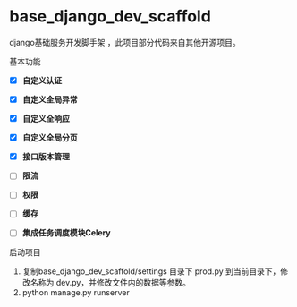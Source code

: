 # base_django_dev_scaffold
django基础服务开发脚手架 ，此项目部分代码来自其他开源项目。

基本功能
- [x] **自定义认证**
- [x] **自定义全局异常**
- [x] **自定义全响应**
- [x] **自定义全局分页**
- [x] **接口版本管理**
- [ ] **限流**
- [ ] **权限**
- [ ] **缓存**
- [ ] **集成任务调度模块Celery**




启动项目
1. 复制base_django_dev_scaffold/settings 目录下 prod.py 到当前目录下，修改名称为 dev.py，并修改文件内的数据等参数。
2. python manage.py runserver

